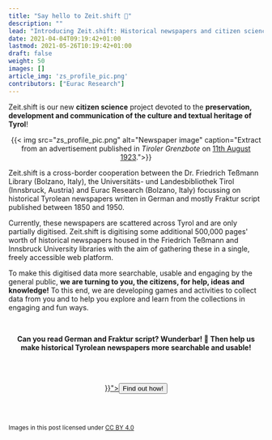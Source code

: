 ```yaml
---
title: "Say hello to Zeit.shift 👋"
description: ""
lead: "Introducing Zeit.shift: Historical newspapers and citizen science!"
date: 2021-04-04T09:19:42+01:00
lastmod: 2021-05-26T10:19:42+01:00
draft: false
weight: 50
images: []
article_img: 'zs_profile_pic.png'
contributors: ["Eurac Research"]
---
```


Zeit.shift is our new **citizen science** project devoted to the **preservation, development and communication of the culture and textual heritage of Tyrol**!

<center>
  {{< img src="zs_profile_pic.png" alt="Newspaper image" caption="Extract from an advertisement published in <em>Tiroler Grenzbote</em> on <a href='https://digital.tessmann.it/tessmannDigital/digitisedJournalsArchive/page/journal/62987/1/11.08.1923/350654/7'>11th August 1923</a>.">}}
</center>

Zeit.shift is a cross-border cooperation between the Dr. Friedrich Teßmann Library (Bolzano, Italy), the Universitäts- und Landesbibliothek Tirol (Innsbruck, Austria) and Eurac Research (Bolzano, Italy) focussing on historical Tyrolean newspapers written in German and mostly Fraktur script published between 1850 and 1950.

Currently, these newspapers are scattered across Tyrol and are only partially digitised. Zeit.shift is digitising some additional 500,000 pages' worth of historical newspapers housed in the Friedrich Teßmann and Innsbruck University libraries with the aim of gathering these in a single, freely accessible web platform.

To make this digitised data more searchable, usable and engaging by the general public, **we are turning to you, the citizens, for help, ideas and knowledge!** To this end, we are developing games and activities to collect data from you and to help you explore and learn from the collections in engaging and fun ways.

<br />
<p style="text-align: center"><strong>Can you read German and Fraktur script? Wunderbar! 🤩 Then help us make historical Tyrolean newspapers more searchable and usable!</strong></p><br /><br />


<p style="text-align: center"><a href="{{< ref "zeitshift/citizen-science" >}}"><button type="button" class="btn btn-success">Find out how!</button></a></p>

<br />
<br />
<small>
  <p xmlns:cc="http://creativecommons.org/ns#" >
    Images in this post licensed under <a href="http://creativecommons.org/licenses/by/4.0/?ref=chooser-v1" target="_blank" rel="license noopener noreferrer" style="display:inline-block;">CC BY 4.0<img style="height:15px!important;margin-left:3px;vertical-align:text-bottom;" src="https://mirrors.creativecommons.org/presskit/icons/cc.svg?ref=chooser-v1"><img style="height:15px!important;margin-left:3px;vertical-align:text-bottom;" src="https://mirrors.creativecommons.org/presskit/icons/by.svg?ref=chooser-v1"></a>
  </p>
</small>
